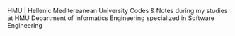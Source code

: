 HMU | Hellenic Meditereanean University
Codes &amp; Notes during my studies at HMU Department of Informatics Engineering specialized in Software Engineering
